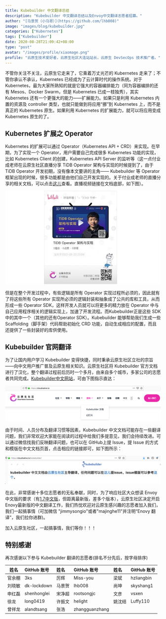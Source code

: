 ```yaml
---
title: Kubebuilder 中文翻译总结
description: "Kubebuilder 中文翻译总结以及Envoy中文翻译志愿者招募。"
author: "[马景贺（小马哥）](https://github.com/lhb008)"
image: "images/blog/kubebuilder.jpg"
categories: ["Kubernetes"]
tags: ["Kubebuilder"]
date: 2020-08-28T21:09:42+08:00
type: "post"
avatar: "/images/profile/xiaomage.png"
profile: "云原生技术爱好者，云原生社区大连站站长，云原生 DevSecOps 技术推广者。"
---
```


不管你关注不关注，云原生它走来了，它乘着万丈光芒的 Kubernetes 走来了；不管你承认不承认，Kubernetes 已经成为了云计算时代的操作系统。对于 Kubernetes，最为大家所熟知的就是它强大的容器编排能力（同为容器编排的还有 Mesos、Docker Swarm，但是 Kubernetes 已成一枝独秀），其实 Kubernetes 还有一个更强大的能力——扩展能力。如果只是利用 Kubernetes 内置的资源及 controller 类型，也就只能做到将应用“挪”到 Kubernetes 上，而不是真正的 Kubernetes 原生。如果利用 Kubernetes 的扩展能力，就可以将应用变成 Kubernetes 原生的了。


## Kubernetes 扩展之 Operator

Kubernetes 的扩展可以通过 Operator（Kubernetes API + CRD）来实现。在早期，为了实现一个 Operator，用户需要自己完成很多 Kubernetes 功能的实现，比如 Kubernetes Client 的创建，Kubernetes API Server 的监听等（这一点付业成老师在云原生社区直播分享 TiDB Operator 架构与实现的时候提到了，由于 TiDB Operator 开发初期，没有像本文要讲的主角—— Kubebuilder 等 Operator 框架出现的时候，很多功能都是由他们自己开发实现的。关于付业成老师的直播分享的相关文档，可以点击[这儿](https://mp.weixin.qq.com/s?__biz=MzI1NTE2NDE2MA==&mid=2649382450&idx=1&sn=2821ebc10ee82bb96b2ea222c3c86eb2&chksm=f224d45dc5535d4bafbf92d680c2a3bdcdef418f2512b92a54d24de286300810b7080cd6b65a&mpshare=1&scene=1&srcid=0828H8AVRCOE1zF80mDmMyFs&sharer_sharetime=1598606753261&sharer_shareid=69a671b032908bc53da173d06860fd16&exportkey=AelvSvG61dltexVPDUE2ZqY%3D&pass_ticket=xADS2K%2Ba1S5aRSLCMvRl1FI8%2FZ36Aex4ndAjdveOi87TBUPfO8ezl8mwng3JW%2BBm&wx_header=0#rd)查看。直播视频链接在文档底部，如下图）。

!["TiDB Operator"](tidb_operator.png)

但是在整个开发过程中，有些逻辑是所有 Operator 实现过程所必须的，因此就有了将这些所有 Operator 实现所必须的逻辑封装和抽象成了公共的库和工具，从而形成一些 Operator SDK，这样开发人员就可以将更多的精力放在 Operator 中与自己应用程序相关的逻辑实现上，加速了开发流程。而Kubebuilder正是这些 SDK 中的其中一个（其他的还有Operator SDK）。Kubebuilder 能够帮助我们生成一些 Scaffolding（脚手架）代码帮助初始化 CRD 功能，自动生成相应的配置，而且还提供了一些封装好的库供使用。


## Kubebuilder 官网翻译

为了让国内用户学习 Kubebuilder 变得快捷，同时秉承云原生社区立社的宗旨——向中文用户推广普及云原生相关知识。云原生社区将 Kubebuilder 官方文档进行了汉化，整个翻译过程前后历时一个多月，由来自多个城市，多家公司的志愿者共同完成。[Kubebuilder中文网站](https://cloudnative.to/kubebuilder)，可由下图指示直达：

!["cloudnative kubebuilder"](cloudnative_kubebuilder_url.png)


由于时间、人员分布及翻译习惯等因素，Kubebuilder 中文文档可能存在一些翻译问题，我们非常欢迎大家能在阅读的过程中给我们多提意见，我们会持续改进。可以通过微信找我们反映翻译问题，也可以在 GitHub上提 Issue，提 Issue 的方式和模版在中文文档页首，点击相应的链接即可，如下图所示：

!["kubebuilder zh"](kubebuilder_zh_url.png)


在此，非常感谢十多位志愿者的无私奉献，同时，为了响应社区大众想读 Envoy 中文版的要求（有[1.7中文版](https://www.servicemesher.com/envoy/)，但距离最新版，差多个版本），云原生社区决定开启Enovy最新版的中文翻译工作，我们热忱欢迎对云原生感兴趣的志愿者加入我们，我们一起搞事情（可加微信 "jimmysongio"或者"majinghe11"并注明“Enovy 翻译”，我们拉你进群)。

加入云原生社区，一起搞事情，我们等你！！！


## 特别感谢
再次感谢以下参与 Kubebuilder 翻译的志愿者(排名不分先后，按字母排序)

| 姓名| GitHub 账号| 姓名| GitHub 账号 | 姓名| GitHub 账号 |
| --- | :--- | :--- | :--- | :--- | :--- |
| 官余棚| 3ks| 厉辉| Miss-you | 梁斌| hzliangbin |
| 刘晓敏| dk-lockdown| 马景贺| lhb008 | 尚坤| skyshang1 |
| 申红磊| shenhonglei| 宋净超| rootsongjc | 文彦| vsxen |
| 徐龙| long0419| 许振文| helight | 姚沈结| Luffy110 |
| 曾祥龙| alandtsang| 张浩| zhangguanzhang |
